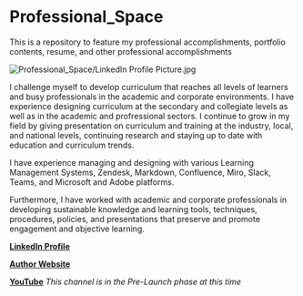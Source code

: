 # Professional_Space
This is a repository to feature my professional accomplishments, portfolio contents, resume, and other professional accomplishments

![Professional_Space/LinkedIn Profile Picture.jpg](Professional_Space/LinkedIn%20Profile%20Picture.jpg)

I challenge myself to develop curriculum that reaches all levels of learners and busy professionals in the academic and corporate environments. I have experience designing curriculum at the secondary and collegiate levels as well as in the academic and profressional sectors. I continue to grow in my field by giving presentation on curriculum and training at the industry, local, and national levels, continuing research and staying up to date with education and curriculum trends.

I have experience managing and designing with various Learning Management Systems, Zendesk, Markdown, Confluence, Miro, Slack, Teams, and Microsoft and Adobe platforms.

Furthermore, I have worked with academic and corporate professionals in developing sustainable knowledge and learning tools, techniques, procedures, policies, and presentations that preserve and promote engagement and objective learning.

[**LinkedIn Profile**](https://www.linkedin.com/in/laurie-ward-ph-d-m-ed-m-b-a-99b582155/)

[**Author Website**](https://store.bookbaby.com/profile/LKWard)

[**YouTube**](https://www.youtube.com/channel/UCyKRYDndOS6lVgMwnX4ls1g/featured) *This channel is in the Pre-Launch phase at this time*
